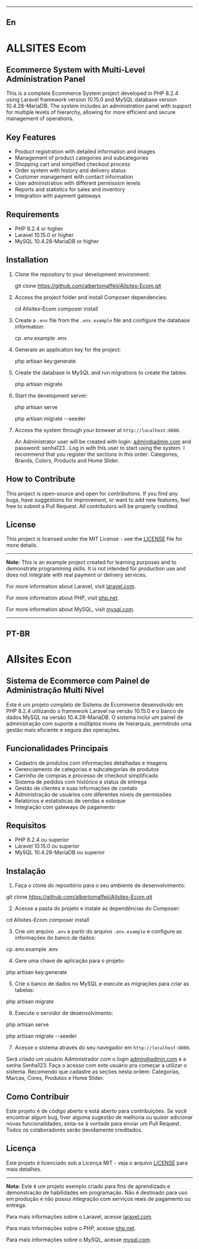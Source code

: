 ------------------------------------------------------------------------------------------
En
------------------------------------------------------------------------------------------
# ALLSITES Ecom
## Ecommerce System with Multi-Level Administration Panel

This is a complete Ecommerce System project developed in PHP 8.2.4 using Laravel framework version 10.15.0 and MySQL database version 10.4.28-MariaDB. The system includes an administration panel with support for multiple levels of hierarchy, allowing for more efficient and secure management of operations.

## Key Features

- Product registration with detailed information and images
- Management of product categories and subcategories
- Shopping cart and simplified checkout process
- Order system with history and delivery status
- Customer management with contact information
- User administration with different permission levels
- Reports and statistics for sales and inventory
- Integration with payment gateways

## Requirements

- PHP 8.2.4 or higher
- Laravel 10.15.0 or higher
- MySQL 10.4.28-MariaDB or higher

## Installation

1. Clone the repository to your development environment:

   git clone https://github.com/albertomaffeii/Allsites-Ecom.git

2. Access the project folder and install Composer dependencies:

   cd Allsites-Ecom
   composer install

3. Create a `.env` file from the `.env.example` file and configure the database information:

   cp .env.example .env

4. Generate an application key for the project:

   php artisan key:generate

5. Create the database in MySQL and run migrations to create the tables:

   php artisan migrate

6. Start the development server:

   php artisan serve

   php artisan migrate --seeder

7. Access the system through your browser at `http://localhost:8000`.

   An Administrator user will be created with login: admin@admin.com and password: senha123 .
   Log in with this user to start using the system. I recommend that you register the sections in this order: Categories, Brands, Colors, Products and Home Slider.



## How to Contribute

This project is open-source and open for contributions. If you find any bugs, have suggestions for improvement, or want to add new features, feel free to submit a Pull Request. All contributors will be properly credited.

## License

This project is licensed under the MIT License - see the [LICENSE](LICENSE) file for more details.

---

**Note:** This is an example project created for learning purposes and to demonstrate programming skills. It is not intended for production use and does not integrate with real payment or delivery services.

For more information about Laravel, visit [laravel.com](https://laravel.com/).

For more information about PHP, visit [php.net](https://www.php.net/).

For more information about MySQL, visit [mysql.com](https://www.mysql.com/).


------------------------------------------------------------------------------------------
PT-BR
------------------------------------------------------------------------------------------
# Allsites Econ
## Sistema de Ecommerce com Painel de Administração Multi Nível

Este é um projeto completo de Sistema de Ecommerce desenvolvido em PHP 8.2.4 utilizando o framework Laravel na versão 10.15.0 e o banco de dados MySQL na versão 10.4.28-MariaDB. O sistema inclui um painel de administração com suporte a múltiplos níveis de hierarquia, permitindo uma gestão mais eficiente e segura das operações.

## Funcionalidades Principais

- Cadastro de produtos com informações detalhadas e imagens
- Gerenciamento de categorias e subcategorias de produtos
- Carrinho de compras e processo de checkout simplificado
- Sistema de pedidos com histórico e status de entrega
- Gestão de clientes e suas informações de contato
- Administração de usuários com diferentes níveis de permissões
- Relatórios e estatísticas de vendas e estoque
- Integração com gateways de pagamento

## Requisitos

- PHP 8.2.4 ou superior
- Laravel 10.15.0 ou superior
- MySQL 10.4.28-MariaDB ou superior

## Instalação

1. Faça o clone do repositório para o seu ambiente de desenvolvimento:

git clone https://github.com/albertomaffeii/Allsites-Ecom.git

2. Acesse a pasta do projeto e instale as dependências do Composer:

cd Allsites-Ecom
composer install

3. Crie um arquivo `.env` a partir do arquivo `.env.example` e configure as informações do banco de dados:

cp .env.example .env

4. Gere uma chave de aplicação para o projeto:

php artisan key:generate

5. Crie o banco de dados no MySQL e execute as migrações para criar as tabelas:

php artisan migrate

6. Execute o servidor de desenvolvimento:

php artisan serve

php artisan migrate --seeder

7. Acesse o sistema através do seu navegador em `http://localhost:8000`.

Será criado um usuário Administrador com o login admin@admin.com e a senha Senha123. Faça o acesso com este usuário pra começar a utilizar o sistema.
Recomendo que cadastre as seções nesta ordem: Categorias, Marcas, Cores, Produtos e Home Slider.



## Como Contribuir

Este projeto é de código aberto e está aberto para contribuições. Se você encontrar algum bug, tiver alguma sugestão de melhoria ou quiser adicionar novas funcionalidades, sinta-se à vontade para enviar um Pull Request. Todos os colaboradores serão devidamente creditados.

## Licença

Este projeto é licenciado sob a Licença MIT - veja o arquivo [LICENSE](LICENSE) para mais detalhes.

---

**Nota:** Este é um projeto exemplo criado para fins de aprendizado e demonstração de habilidades em programação. Não é destinado para uso em produção e não possui integração com serviços reais de pagamento ou entrega.

Para mais informações sobre o Laravel, acesse [laravel.com](https://laravel.com/).

Para mais informações sobre o PHP, acesse [php.net](https://www.php.net/).

Para mais informações sobre o MySQL, acesse [mysql.com](https://www.mysql.com/).